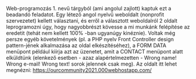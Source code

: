 
Web-programozás 1. nevű tárgyból (ami angolul zajlott) kaptuk ezt a beadandó feladatot. Egy létező angol nyelvű weboldalt (nonprofit szervezetet) kellett választani,
és erről a választott weboldalról 2 oldalt leprogramozni úgy, hogy nagyobbrészt kövesse a mi munkánk felépítése az eredetit (tehát nem kellett 100% -ban ugyanúgy kinéznie).
Voltak még persze egyéb követelmények (pl. a PHP nyelv Front Controller design pattern-jének alkalmazása az oldal elkészítéséhez), a FORM DATA menüpont például kiírja azt az üzenetet, amit a CONTACT menüpont alatt elküldtünk (elenkező esetben - azaz alapértelmezetten - Wrong name! Wrong e-mail! Wrong text! sorok jelennek csak meg).
Az oldalt itt lehet megnézni: https://ourcommunity2021.000webhostapp.com/
